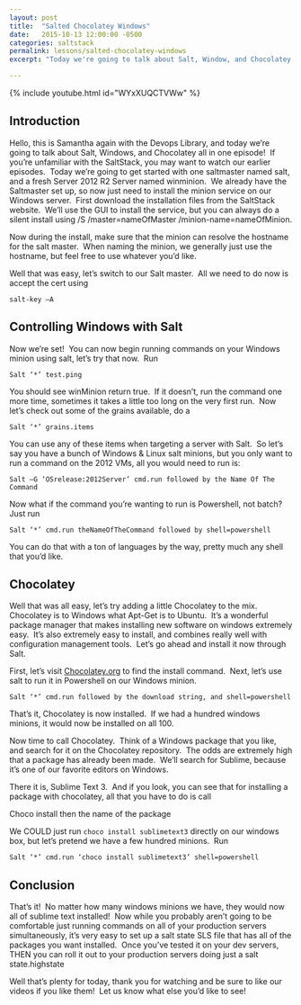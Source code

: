```yaml
---
layout: post
title:  "Salted Chocolatey Windows"
date:   2015-10-13 12:00:00 -0500
categories: saltstack
permalink: lessons/salted-chocolatey-windows
excerpt: "Today we're going to talk about Salt, Window, and Chocolatey all in one episode!  If you're unfamiliar with Saltstack, you may want to watch our earlier"

---
```

{% include youtube.html id="WYxXUQCTVWw" %}

Introduction
------------
Hello, this is Samantha again with the Devops Library, and today we’re going to talk about Salt, Windows, and Chocolatey all in one episode!  If you’re unfamiliar with the SaltStack, you may want to watch our earlier episodes.  Today we’re going to get started with one saltmaster named salt, and a fresh Server 2012 R2 Server named winminion.  We already have the Saltmaster set up, so now just need to install the minion service on our Windows server.  First download the installation files from the SaltStack website.  We’ll use the GUI to install the service, but you can always do a silent install using /S /master=nameOfMaster /minion-name=nameOfMinion.

Now during the install, make sure that the minion can resolve the hostname for the salt master.  When naming the minion, we generally just use the hostname, but feel free to use whatever you’d like.

Well that was easy, let’s switch to our Salt master.  All we need to do now is accept the cert using

```salt-key –A```


Controlling Windows with Salt
-----------------------------
Now we’re set!  You can now begin running commands on your Windows minion using salt, let’s try that now.  Run

```Salt ‘*’ test.ping```

You should see winMinion return true.  If it doesn’t, run the command one more time, sometimes it takes a little too long on the very first run.  Now let’s check out some of the grains available, do a

```Salt ‘*’ grains.items```

You can use any of these items when targeting a server with Salt.  So let’s say you have a bunch of Windows &amp; Linux salt minions, but you only want to run a command on the 2012 VMs, all you would need to run is:

```Salt –G ‘OSrelease:2012Server’ cmd.run followed by the Name Of The Command```

Now what if the command you’re wanting to run is Powershell, not batch?  Just run

```Salt ‘*’ cmd.run theNameOfTheCommand followed by shell=powershell```

You can do that with a ton of languages by the way, pretty much any shell that you’d like.

Chocolatey
----------
Well that was all easy, let’s try adding a little Chocolatey to the mix.  Chocolatey is to Windows what Apt-Get is to Ubuntu.  It’s a wonderful package manager that makes installing new software on windows extremely easy.  It’s also extremely easy to install, and combines really well with configuration management tools.  Let’s go ahead and install it now through Salt.

First, let’s visit [Chocolatey.org](Chocolatey.org) to find the install command.  Next, let’s use salt to run it in Powershell on our Windows minion.

```Salt ‘*’ cmd.run followed by the download string, and shell=powershell```

That’s it, Chocolatey is now installed.  If we had a hundred windows minions, it would now be installed on all 100.

Now time to call Chocolatey.  Think of a Windows package that you like, and search for it on the Chocolatey repository.  The odds are extremely high that a package has already been made.  We’ll search for Sublime, because it’s one of our favorite editors on Windows.

There it is, Sublime Text 3.  And if you look, you can see that for installing a package with chocolatey, all that you have to do is call

Choco install then the name of the package

We COULD just run ```choco install sublimetext3``` directly on our windows box, but let’s pretend we have a few hundred minions.  Run

```Salt ‘*’ cmd.run ‘choco install sublimetext3’ shell=powershell```

Conclusion
----------
That’s it!  No matter how many windows minions we have, they would now all of sublime text installed!  Now while you probably aren’t going to be comfortable just running commands on all of your production servers simultaneously, it’s very easy to set up a salt state SLS file that has all of the packages you want installed.  Once you’ve tested it on your dev servers, THEN you can roll it out to your production servers doing just a salt state.highstate

Well that’s plenty for today, thank you for watching and be sure to like our videos if you like them!  Let us know what else you’d like to see!
